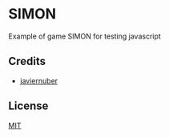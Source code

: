 # SIMON

Example of game SIMON for testing javascript

## Credits

- [javiernuber](https://twitter.com/@javiernuber)

## License

[MIT](https://opensource.org/licenses/MIT)
